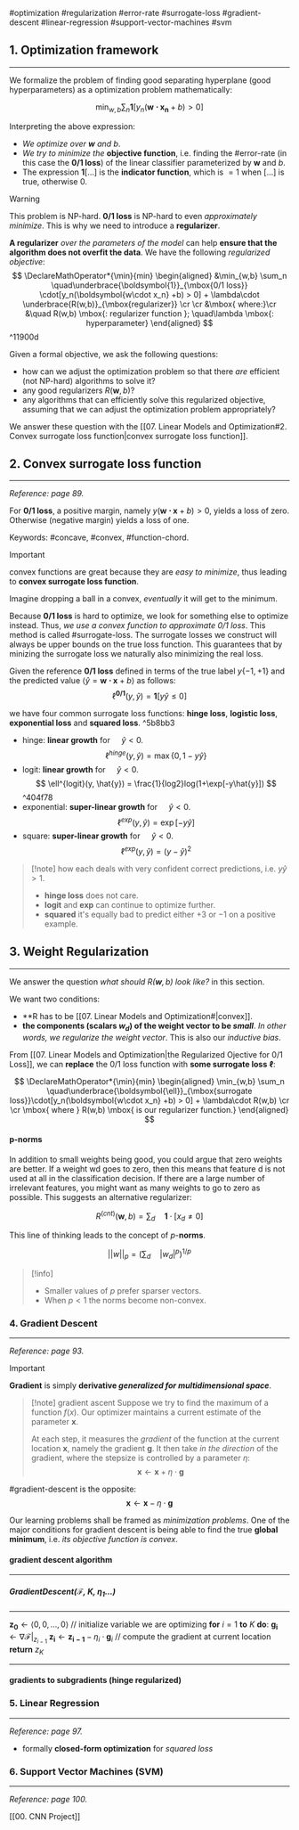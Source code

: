 #optimization #regularization #error-rate #surrogate-loss #gradient-descent #linear-regression #support-vector-machines #svm


## 1. Optimization framework
---
We formalize the problem of finding good separating hyperplane (good hyperparameters) as a optimization problem mathematically:

$$
\DeclareMathOperator*{\min}{min}
\min_{w,b} \sum_n \boldsymbol{1}[y_n(\boldsymbol{w\cdot x_n} +b) > 0]
$$

Interpreting the above expression:
- *We optimize over $\boldsymbol{w}$ and $b$*.
- *We try to minimize the* **objective function**, i.e. finding the #error-rate  (in this case the **0/1 loss**) of the linear classifier parameterized by $\boldsymbol{w}$ and $b$.
- The expression $\boldsymbol{1}[\dots]$ is the **indicator function**, which is $=1$ when $[\dots]$ is true, otherwise 0.

>[!warning]
> This problem is NP-hard. **0/1 loss** is NP-hard to even *approximately minimize*. This is why we need to introduce a **regularizer**.

**A regularizer** *over the parameters of the model* can help **ensure that the algorithm does not overfit the data**. We have the following *regularized objective*:
$$
\DeclareMathOperator*{\min}{min}
\begin{aligned}
&\min_{w,b} \sum_n \quad\underbrace{\boldsymbol{1}}_{\mbox{0/1 loss}}
\cdot[y_n(\boldsymbol{w\cdot x_n} +b) > 0] + 
\lambda\cdot \underbrace{R(w,b)}_{\mbox{regularizer}}
\cr
\cr
&\mbox{ where:}\cr
&\quad R(w,b) \mbox{: regularizer function }; \quad\lambda \mbox{: hyperparameter}
\end{aligned}
$$
^11900d

Given a formal objective, we ask the following questions:
- how can we adjust the optimization problem so that there *are* efficient (not NP-hard) algorithms to solve it?
- any good regularizers $R(\boldsymbol{w}, b)$?
- any algorithms that can efficiently solve this regularized objective, assuming that we can adjust the optimization problem appropriately?

We answer these question with the [[07. Linear Models and Optimization#2. Convex surrogate loss function|convex surrogate loss function]].


## 2. Convex surrogate loss function
---
*Reference: page 89.*

For **0/1 loss**, a positive margin, namely $y(\boldsymbol{w\cdot x}+b) > 0$, yields a loss of zero. Otherwise (negative margin) yields a loss of one.

Keywords: #concave, #convex, #function-chord.

>[!important]
> convex functions are great because they are *easy to minimize*, thus leading to **convex surrogate loss function**.
> 
> Imagine dropping a ball in a convex, *eventually* it will get to the minimum.

Because **0/1 loss** is hard to optimize, we look for something else to optimize instead. Thus, *we use a convex function to approximate 0/1 loss*. This method is called #surrogate-loss. The surrogate losses we construct will always be upper bounds on the true loss function. This guarantees that by minizing the surrogate loss we naturally also minimizing the real loss.

Given the reference **0/1 loss** defined in terms of the true label $y\{-1, +1\}$ and the predicted value $\langle\hat{y} = \boldsymbol{w\cdot x} + b\rangle$ as follows:
$$
	\ell^{\boldsymbol{0/1}}(y, \hat{y}) = \boldsymbol{1}[y\hat{y} \leq 0]
$$

we have four common surrogate loss functions: **hinge loss**, **logistic loss**, **exponential loss** and **squared loss**. ^5b8bb3

- hinge: **linear growth** for $\quad\hat{y} < 0$.
$$
\DeclareMathOperator*{\max}{max}
\ell^{hinge}(y, \hat{y}) = \max\{0, 1-y\hat{y}\}
$$
- logit: **linear growth** for $\quad\hat{y} < 0$. 
$$
\ell^{logit}(y, \hat{y}) = \frac{1}{log2}log(1+\exp[-y\hat{y}])
$$
^404f78
- exponential: **super-linear growth** for $\quad\hat{y}<0$.
$$
\ell^{exp}(y, \hat{y}) = \exp[-y\hat{y}]
$$
- square: **super-linear growth** for $\quad\hat{y}<0$.
$$
\ell^{exp}(y, \hat{y}) = (y-\hat{y})^2
$$

>[!note] how each deals with very confident correct predictions, i.e. $y\hat{y}>1$.
> - **hinge loss** does not care.
> - **logit** and **exp** can continue to optimize further.
> - **squared** it's equally bad to predict either $+3$ or $-1$ on a positive example.


## 3. Weight Regularization
---
We answer the question *what should $R(\boldsymbol{w}, b)$ look like?*  in this section.

We want two conditions:
- **R has to be [[07. Linear Models and Optimization#|convex]].
- **the components (scalars $w_d$) of the weight vector to be *small***. *In other words, we regularize the weight vector*. This is also our *inductive bias*.

From [[07. Linear Models and Optimization|the Regularized Ojective for 0/1 Loss]], we can **replace** the 0/1 loss function with **some surrogate loss** $\boldsymbol{\ell}$:

$$
\DeclareMathOperator*{\min}{min}
\begin{aligned}
\min_{w,b} \sum_n \quad\underbrace{\boldsymbol{\ell}}_{\mbox{surrogate loss}}\cdot[y_n(\boldsymbol{w\cdot x_n} +b) > 0] + \lambda\cdot R(w,b) \cr
\cr
\mbox{ where } R(w,b) \mbox{ is our regularizer function.}
\end{aligned}
$$

#### p-norms
In addition to small weights being good, you could argue that zero weights are better. If a weight wd goes to zero, then this means that feature d is not used at all in the classification decision. If there are a large number of irrelevant features, you might want as many weights
to go to zero as possible. This suggests an alternative regularizer:

$$
R^{(cnt)} (\boldsymbol{w}, b)= \sum_d\quad\boldsymbol{1}\cdot[x_d \neq 0]
$$

This line of thinking leads to the concept of $p$-**norms**.

$$
||w||_p = \left(\sum_d\quad|w_d|^p\right)^{1/p}
$$

> [!info]
> - Smaller values of $p$ prefer sparser vectors.
> - When $p < 1$ the norms become non-convex.


### 4. Gradient Descent
---
*Reference: page 93.*

> [!important]
> **Gradient** is simply **derivative *generalized for multidimensional space***.

> [!note] gradient ascent
> Suppose we try to find the maximum of a function $f(x)$. Our optimizer maintains a current estimate of the parameter $\boldsymbol{x}$.
> 
> At each step, it measures the *gradient* of the function at the current location $\boldsymbol{x}$, namely the gradient $\boldsymbol{g}$. It then take *in the direction* of the gradient, where the stepsize is controlled by a parameter $\eta$:
> $$ \boldsymbol{x} \leftarrow \boldsymbol{x} + \eta\cdot \boldsymbol{g} $$

#gradient-descent is the opposite:
$$
\boldsymbol{x} \leftarrow \boldsymbol{x} - \eta\cdot \boldsymbol{g}
$$

Our learning problems shall be framed as *minimization problems*. One of the major conditions for gradient descent is being able to find the true **global minimum**, i.e. *its objective function is convex*.

#### gradient descent algorithm
---
##### GradientDescent($\mathcal{F}$, $K$, $\eta_1\dots$)
---
$\boldsymbol{z_{0}} \leftarrow \langle 0, 0, \dots, 0\rangle$                                  // initialize variable we are optimizing
**for** $i = 1$ **to** $K$  **do**:
	$\boldsymbol{g_{i}} \leftarrow \nabla\mathcal{F}|_{z_{i-1}}$
	$\boldsymbol{z_{i}} \leftarrow \boldsymbol{z_{i-1}} - \eta_{i}\cdot\boldsymbol{g}_i$                           // compute the gradient at current location
**return** $z_K$
<hr>


#### gradients to subgradients (hinge regularized)


### 5. Linear Regression
---
*Reference: page 97.*

- formally **closed-form optimization** for *squared loss*


### 6. Support Vector Machines (SVM)
---
*Reference: page 100.*

[[00. CNN Project]]
